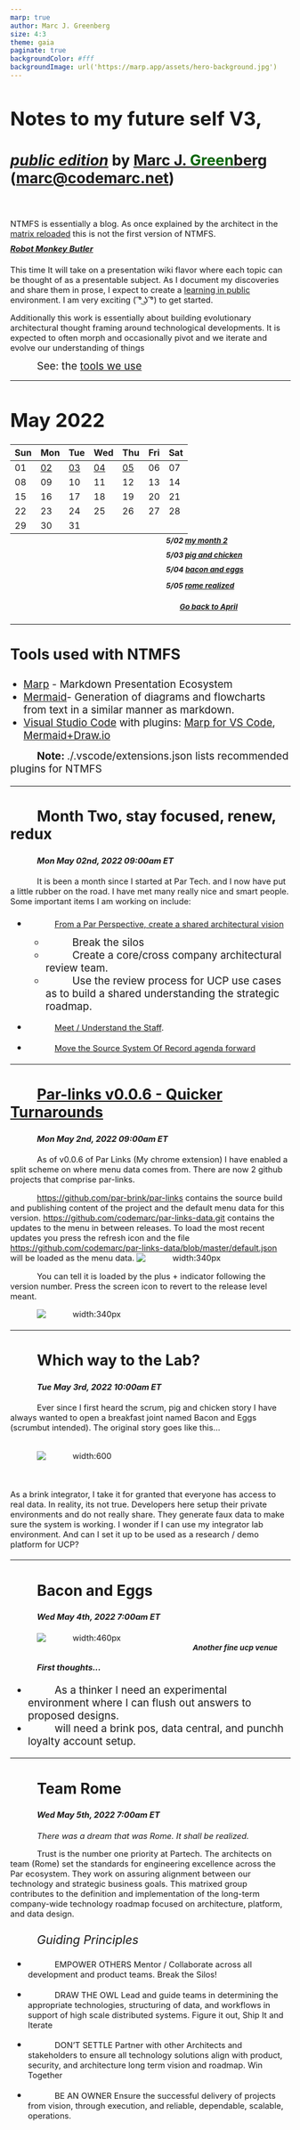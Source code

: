 ```yaml
---
marp: true
author: Marc J. Greenberg
size: 4:3
theme: gaia
paginate: true
backgroundColor: #fff
backgroundImage: url('https://marp.app/assets/hero-background.jpg')
---
```

<style>
  section {
   font-family: 'Roboto', 'Segoe UI', 'Liberation Sans', 'Helvetica', 'Arial', sans-serif;}
  h1 {font-size:26pt;}
  h2 {font-size:22pt;}  
  h3 {font-size:20pt;}
  h4 {font-size:16pt;}
  h5 {font-size:10pt;}
  p,li {font-size:14pt;}
  footer {font-size:14pt;text-indent:48px}
</style>

# Notes to my future self V3, 
### [_public edition_][swyx] by [Marc J. <span style="color:darkgreen;">Green</span>berg](mailto:marc@codemarc.net) (marc@codemarc.net)

<br/>

NTMFS is essentially a blog. As once explained by the architect in the [matrix reloaded][redux] this is not the first version of NTMFS.  

#### [Robot Monkey Butler][rmb]

This time It will take on a presentation wiki flavor where each topic can be thought of as a presentable subject. As I document my discoveries and share them in prose, I expect to create a [learning in public][swyx] environment. I am very exciting ( ͡° ͜ʖ ͡°) to get started.

Additionally this work is essentially about building evolutionary architectural thought framing around technological developments. It is expected to often morph and occasionally pivot and we iterate and evolve our understanding of things

<footer>See: the <a href="#tools">tools we use</a></footer>

<!-- References -->
[swyx]: https://www.swyx.io/learn-in-public/
[rmb]: https://fb.watch/9P1cHyeIXJ/
[redux]: https://youtu.be/LN8EE5JxSGQ?t=86

---

# May 2022

| Sun | Mon  | Tue  | Wed  | Thu  | Fri | Sat |
| --- | ---  | ---  | ---  | ---  | --- | --- |
| 01  | [02] | [03] | [04] | [05] | 06  | 07  |
| 08  | 09   | 10   | 11   | 12   | 13  | 14  |
| 15  | 16   | 17   | 18   | 19   | 20  | 21  |
| 22  | 23   | 24   | 25   | 26   | 27  | 28  |
| 29  | 30   | 31   |      |      |     |     |


##### 5/02 [my month 2][02]
##### 5/03 [pig and chicken][03]
##### 5/04 [bacon and eggs][04]
##### 5/05 [rome realized][05]ㅤㅤㅤㅤㅤㅤㅤㅤㅤㅤㅤㅤㅤㅤㅤㅤㅤㅤㅤㅤㅤㅤㅤㅤㅤㅤㅤㅤ[Go back to April](./2022/04Apr/README.md)

<!-- References -->
[02]: #20220502
[03]: #20220503
[04]: #20220504
[05]: #20220505

---

### Tools used with NTMFS <a id="tools">

- [Marp][t1] - Markdown Presentation Ecosystem
- [Mermaid][t4]- Generation of diagrams and flowcharts from text in a similar manner as markdown.
- [Visual Studio Code][t0] with plugins: [Marp for VS Code][t2], [Mermaid+Draw.io][t3]

<footer><b>Note: </b>./.vscode/extensions.json lists recommended plugins for NTMFS

<!-- References -->
[t0]: https://code.visualstudio.com/
[t1]: https://marp.app/
[t2]: https://marketplace.visualstudio.com/items?itemName=marp-team.marp-vscode,
[t3]: https://marketplace.visualstudio.com/items?itemName=nopeslide.vscode-drawio-plugin-mermaid
[t4]: https://unpkg.com/mermaid@0.5.2/exdoc/index.html

---
<style>
h4 {font-size:11pt;font-style:italic;margin-top:-3px}
p {font-size:11pt;margin-bottom:12px;}
</style>


### <a id="20220502">Month Two, stay focused, renew, redux </a>
#### Mon May 02nd, 2022 09:00am ET

It is been a month since I started at Par Tech. and I now have put a little rubber on the road. I have met many really nice and smart people. Some important items I am working on include:

* [From a Par Perspective, create a shared architectural vision][4]
  * Break the silos 
  * Create a core/cross company architectural review team.
  * Use the review process for UCP use cases as to build a shared understanding the strategic roadmap.


* [Meet / Understand the Staff][2].

* [Move the Source System Of Record agenda forward][3]

---
###  [Par-links v0.0.6 - Quicker Turnarounds][5]
#### Mon May 2nd, 2022 09:00am ET

As of v0.0.6 of Par Links (My chrome extension) I have enabled a split scheme on where menu data comes from. There are now 2 github projects that comprise par-links.

https://github.com/par-brink/par-links contains the source build and publishing content of the project and the default menu data for this version. https://github.com/codemarc/par-links-data.git contains the updates to the menu in between releases. To load the most recent updates you press the refresh icon and the file https://github.com/codemarc/par-links-data/blob/master/default.json will be loaded as the menu data.
![width:340px](./img/RefreshData.png)

You can tell it is loaded by the plus + indicator following the version number. Press the screen icon to revert to the release level meant.

![width:340px](./img/RevertData.png)

---

### <a id="20220503">Which way to the Lab?</a>
#### Tue May 3rd, 2022 10:00am ET


Ever since I first heard the scrum, pig and chicken story I have always wanted to open a breakfast joint named Bacon and Eggs (scrumbut intended). The original story goes like this...  
<br/>

![width:600][6]  


<br/><br/>As a brink integrator, I take it for granted that everyone has access to real data. In reality, its not true. Developers here setup their private environments and do not really share. They generate faux data to make sure the system is working. I wonder if I can use my integrator lab environment. And can I set it up to be used as a research / demo platform for UCP?

---

<style scoped>
  h5 {margin-left:280px;margin-top:-12px}
</style>

### <a id="20220504">Bacon and Eggs</a>

#### Wed May 4th, 2022 7:00am ET


![width:460px](./img/BaconAndEggs.png)
##### Another fine ucp venue


#### First thoughts...

* As a thinker I need an experimental environment where I can flush out answers to proposed designs.
* will need a brink pos, data central, and punchh loyalty account setup. 

---

<style scoped>
  h6 {margin-top:24px;margin-bottom:0;font-size:16pt;}
</style>

### <a id="20220505">Team Rome</a>

#### Wed May 5th, 2022 7:00am ET

_There was a dream that was Rome. It shall be realized._

Trust is the number one priority at Partech. The architects on team (Rome) set the standards for engineering excellence across the Par ecosystem. They work on assuring alignment between our technology and strategic business goals. This matrixed group contributes to the definition and implementation of the long-term company-wide technology roadmap focused on architecture, platform, and data design. 

###### Guiding Principles

* EMPOWER OTHERS
  Mentor / Collaborate across all development and product teams. Break the Silos!

* DRAW THE OWL
  Lead and guide teams in determining the appropriate technologies, structuring of data, and workflows in support of high scale distributed systems. Figure it out, Ship It and Iterate

* DON’T SETTLE
  Partner with other Architects and stakeholders to ensure all technology solutions align with product, security, and architecture long term vision and roadmap. Win Together

* BE AN OWNER
  Ensure the successful delivery of projects from vision, through execution, and reliable, dependable, scalable, operations. 


<!-- References -->


[6]: https://i0.wp.com/helpingimprove.com/wp-content/uploads/2021/01/agile-safari-pig-and-chicken-part1-1024x398-1.png?resize=625%2C244&ssl=1

[5]: https://chrome.google.com/webstore/detail/parlinks/dcdlniniklogobinjapppmaeafneiddl

[4]: https://partech-my.sharepoint.com/:p:/p/marc_greenberg/Efgo2gaQQjVKrjpDzAbjd6gB8UAU9q-paP4O9T3oyyIXOw?e=0tMlV2

[3]: repositories.md

[2]: https://partech-my.sharepoint.com/:x:/r/personal/steven_berkovitz_partech_com/_layouts/15/Doc.aspx?sourcedoc=%7BEECA7908-905F-40B9-9158-941B04D59787%7D&file=Onboarding%20Plan%20-%20Marc%20Greenberg.xlsx&action=default&mobileredirect=true

[1]: https://partech-my.sharepoint.com/:b:/p/marc_greenberg/ERUl2KnfIo1Or_NnjLyF0QAB53mTcIVS5RdPiEKJD8vABg?e=A9gxPm
